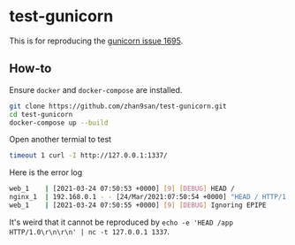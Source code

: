 # test-gunicorn

This is for reproducing the [gunicorn issue 1695](https://github.com/benoitc/gunicorn/issues/1695).

## How-to

Ensure `docker` and `docker-compose` are installed.

```bash script
git clone https://github.com/zhan9san/test-gunicorn.git
cd test-gunicorn
docker-compose up --build
```

Open another termial to test

```bash script
timeout 1 curl -I http://127.0.0.1:1337/
```

Here is the error log

```bash script
web_1    | [2021-03-24 07:50:53 +0000] [9] [DEBUG] HEAD /
nginx_1  | 192.168.0.1 - - [24/Mar/2021:07:50:54 +0000] "HEAD / HTTP/1.1" 499 0 "-" "curl/7.64.1"
web_1    | [2021-03-24 07:50:55 +0000] [9] [DEBUG] Ignoring EPIPE
```

It's weird that it cannot be reproduced by `echo -e 'HEAD /app HTTP/1.0\r\n\r\n' | nc -t 127.0.0.1 1337`.
